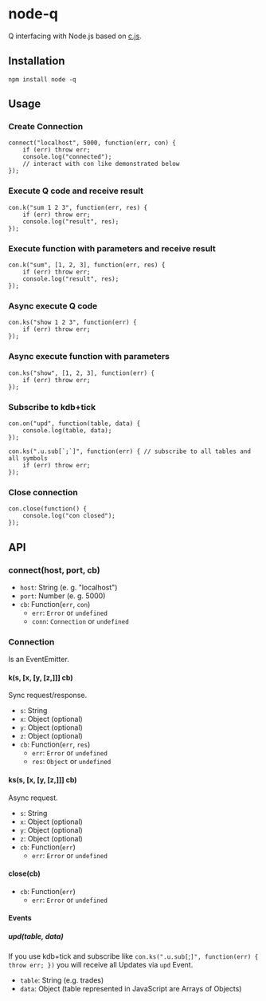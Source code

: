 # node-q

Q interfacing with Node.js based on [c.js](http://kx.com/q/c/c.js).

## Installation

	npm install node -q

## Usage

### Create Connection

	connect("localhost", 5000, function(err, con) {
		if (err) throw err;
		console.log("connected");
		// interact with con like demonstrated below
	});

### Execute Q code and receive result

	con.k("sum 1 2 3", function(err, res) {
		if (err) throw err;
		console.log("result", res);
	});

### Execute function with parameters and receive result

	con.k("sum", [1, 2, 3], function(err, res) {
		if (err) throw err;
		console.log("result", res);
	});

### Async execute Q code

	con.ks("show 1 2 3", function(err) {
		if (err) throw err;
	});

### Async execute function with parameters

	con.ks("show", [1, 2, 3], function(err) {
		if (err) throw err;
	});

### Subscribe to kdb+tick

	con.on("upd", function(table, data) {
		console.log(table, data);
	});

	con.ks(".u.sub[`;`]", function(err) { // subscribe to all tables and all symbols
		if (err) throw err;
	});

### Close connection

	con.close(function() {
		console.log("con closed");
	});

## API

### connect(host, port, cb)

* `host`: String (e. g. "localhost")
* `port`: Number (e. g. 5000)
* `cb`: Function(`err`, `con`)
	* `err`: `Error` or `undefined`
	* `conn`: `Connection` or `undefined`

### Connection

Is an EventEmitter.

#### k(s, [x, [y, [z,]]] cb)

Sync request/response.

* `s`: String
* `x`: Object (optional)
* `y`: Object (optional)
* `z`: Object (optional)
* `cb`: Function(`err`, `res`)
	* `err`: `Error` or `undefined`
	* `res`: `Object` or `undefined`

#### ks(s, [x, [y, [z,]]] cb)

Async request.

* `s`: String
* `x`: Object (optional)
* `y`: Object (optional)
* `z`: Object (optional)
* `cb`: Function(`err`)
	* `err`: `Error` or `undefined`

#### close(cb)

* `cb`: Function(`err`)
	* `err`: `Error` or `undefined`

#### Events

##### upd(table, data)

If you use kdb+tick and subscribe like `con.ks(".u.sub[`;`]", function(err) { throw err; })` you will receive all Updates via `upd` Event.

* `table`: String (e.g. trades)
* `data`: Object (table represented in JavaScript are Arrays of Objects)
